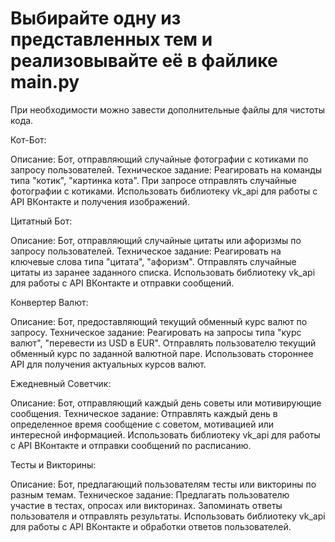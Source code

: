 # Выбирайте одну из представленных тем и реализовывайте её в файлике main.py
При необходимости можно завести дополнительные файлы для чистоты кода.

Кот-Бот:

Описание: Бот, отправляющий случайные фотографии с котиками по запросу 
пользователей.
Техническое задание:
Реагировать на команды типа "котик", "картинка кота".
При запросе отправлять случайные фотографии с котиками.
Использовать библиотеку vk_api для работы с API ВКонтакте и получения 
изображений.


Цитатный Бот:

Описание: Бот, отправляющий случайные цитаты или афоризмы по запросу 
пользователей.
Техническое задание:
Реагировать на ключевые слова типа "цитата", "афоризм".
Отправлять случайные цитаты из заранее заданного списка.
Использовать библиотеку vk_api для работы с API ВКонтакте и отправки 
сообщений.


Конвертер Валют:

Описание: Бот, предоставляющий текущий обменный курс валют по запросу.
Техническое задание:
Реагировать на запросы типа "курс валют", "перевести из USD в EUR".
Отправлять пользователю текущий обменный курс по заданной валютной паре.
Использовать стороннее API для получения актуальных курсов валют.


Ежедневный Советчик:

Описание: Бот, отправляющий каждый день советы или мотивирующие сообщения.
Техническое задание:
Отправлять каждый день в определенное время сообщение с советом, мотивацией 
или интересной информацией.
Использовать библиотеку vk_api для работы с API ВКонтакте и отправки 
сообщений по расписанию.


Тесты и Викторины:

Описание: Бот, предлагающий пользователям тесты или викторины по разным темам.
Техническое задание:
Предлагать пользователю участие в тестах, опросах или викторинах.
Запоминать ответы пользователя и отправлять результаты.
Использовать библиотеку vk_api для работы с API ВКонтакте и обработки ответов 
пользователей.
